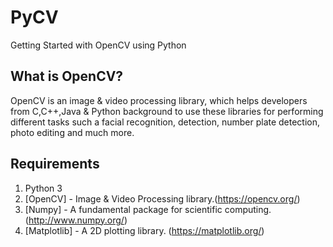 # PyCV
Getting Started with OpenCV using Python

## What is OpenCV?
OpenCV is an image & video processing library, which helps developers from C,C++,Java & Python background to use these libraries for performing different tasks such a facial recognition, detection, number plate detection, photo editing and much more.

## Requirements 
1. Python 3 
2. [OpenCV] - Image & Video Processing library.(https://opencv.org/)  
3. [Numpy] - A fundamental package for scientific computing.(http://www.numpy.org/)
4. [Matplotlib] - A 2D plotting library. (https://matplotlib.org/) 



